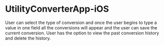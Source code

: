 # UtilityConverterApp-iOS
User can select the type of conversion and once the user begins to type a value in one field all the conversions will appear and the user can save the current conversion. User has the option to view the past conversion history and delete the history. 
